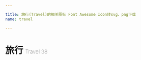 ```yaml
---

title: 旅行(Travel)的相关图标 Font Awesome Icon转svg、png下载
name: travel

---
```


# 旅行  <small style="font-size: 60%;font-weight: 100">Travel <span class="badge-secondary badge">38</span> </small>

<search tag="travel" :max="0"/>


